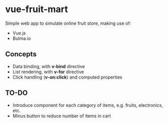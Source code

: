 # vue-fruit-mart

Simple web app to simulate online fruit store, making use of:


- Vue.js
- Bulma.io

## Concepts

- Data binding, with **v-bind** directive
- List rendering, with **v-for** directive
- Click handling (**v-on:click**) and computed properties

## TO-DO

- Introduce component for each category of items, e.g. fruits, electronics, etc.
- Minus button to reduce number of items in cart